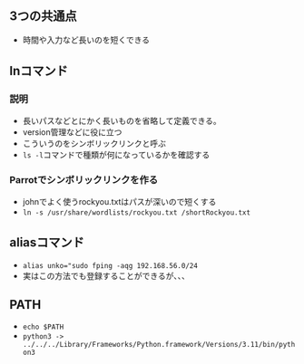 ## 3つの共通点
- 時間や入力など長いのを短くできる
## lnコマンド
### 説明
- 長いパスなどとにかく長いものを省略して定義できる。
- version管理などに役に立つ
- こういうのをシンボリックリンクと呼ぶ
- `ls -l`コマンドで種類が何になっているかを確認する

### Parrotでシンボリックリンクを作る
- johnでよく使うrockyou.txtはパスが深いので短くする
- `ln -s /usr/share/wordlists/rockyou.txt /shortRockyou.txt`

## aliasコマンド 
- `alias unko="sudo fping -aqg 192.168.56.0/24`
- 実はこの方法でも登録することができるが、、、

## PATH
- `echo $PATH`
- `python3 -> ../../../Library/Frameworks/Python.framework/Versions/3.11/bin/python3`
